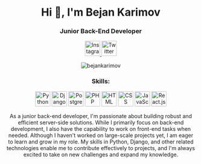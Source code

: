 <div align="center">
  <h1>Hi 👋, I'm Bejan Karimov</h1>
  <h3>Junior Back-End Developer</h3>
  <p>
    <a href="https://www.instagram.com/chupapy.munanuu/" target="_blank">
      <img src="https://img.icons8.com/color/48/000000/instagram-new.png" alt="Instagram" width="40" height="40"/>
    </a>
    <a href="https://twitter.com/BezanKarim90911" target="_blank">
      <img src="https://img.icons8.com/color/48/000000/twitter--v2.png" alt="Twitter" width="40" height="40"/>
    </a>
  </p>
  <p><img src="https://komarev.com/ghpvc/?username=bejankarimov&label=Profile%20views&color=0e75b6&style=flat" alt="bejankarimov" /></p>
  <h3>Skills:</h3>
  <p>
    <img src="https://img.icons8.com/color/48/000000/python--v2.png" alt="Python" width="40" height="40"/>
    <img src="https://img.icons8.com/color/48/000000/django.png" alt="Django" width="40" height="40"/>
    <img src="https://img.icons8.com/color/48/000000/postgreesql.png" alt="PostgreSQL" width="40" height="40"/>
    <img src="https://img.icons8.com/color/48/000000/php.png" alt="PHP" width="40" height="40"/>
  <img src="https://img.icons8.com/color/48/000000/html-5--v1.png" alt="HTML" width="40" height="40"/>
  <img src="https://img.icons8.com/color/48/000000/css3.png" alt="CSS" width="40" height="40"/>
  <img src="https://img.icons8.com/color/48/000000/javascript--v2.png" alt="JavaScript" width="40" height="40"/>
  <img src="https://img.icons8.com/officel/40/000000/react.png" alt="React.js" width="40" height="40"/>
  </p>
  <p align="center">As a junior back-end developer, I'm passionate about building robust and efficient server-side solutions. While I primarily focus on back-end development, I also have the capability to work on front-end tasks when needed. Although I haven't worked on large-scale projects yet, I am eager to learn and grow in my role. My skills in Python, Django, and other related technologies enable me to contribute effectively to projects, and I'm always excited to take on new challenges and expand my knowledge.</p>
</div>
